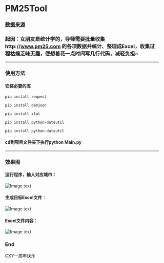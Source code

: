 # PM25Tool
### [数据来源](http://www.pm25.com)
### 起因：女朋友是统计学的，导师需要批量收集http://www.pm25.com 的各项数据并统计、整理成Excel，收集过程枯燥乏味无趣，便想着花一点时间写几行代码，减轻负担~
***
### 使用方法
#### 安装必要的库
```
pip install request
```
```
pip install demjson
```
```
pip install xlwt
```
```
pip install python-dateutil
```
```
pip install python-dateutil
```
#### cd到项目文件夹下执行python Main.py
***
### 效果图
#### 运行程序，输入对应城市：
![Image text](http://www.zxlee.cn/PM25ToolDemoImg/img1.png)

#### 生成目标Excel文件：
![Image text](http://www.zxlee.cn/PM25ToolDemoImg/img2.png)

#### Excel文件内容：
![Image text](http://www.zxlee.cn/PM25ToolDemoImg/img3.png)

### End
CXY一周年快乐
